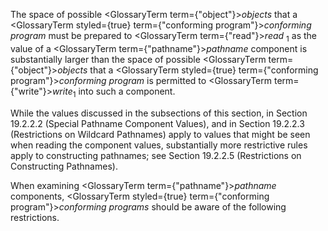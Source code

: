  



The space of possible <GlossaryTerm  term={"object"}><i>objects</i></GlossaryTerm> that a <GlossaryTerm styled={true} term={"conforming program"}><i>conforming program</i></GlossaryTerm> must be prepared to <GlossaryTerm  term={"read"}><i>read</i></GlossaryTerm> <sub>1</sub> as the value of a <GlossaryTerm  term={"pathname"}><i>pathname</i></GlossaryTerm> component is substantially larger than the space of possible <GlossaryTerm  term={"object"}><i>objects</i></GlossaryTerm> that a <GlossaryTerm styled={true} term={"conforming program"}><i>conforming program</i></GlossaryTerm> is permitted to <GlossaryTerm  term={"write"}><i>write</i></GlossaryTerm><sub>1</sub> into such a component. 



While the values discussed in the subsections of this section, in Section 19.2.2.2 (Special Pathname Component Values), and in Section 19.2.2.3 (Restrictions on Wildcard Pathnames) apply to values that might be seen when reading the component values, substantially more restrictive rules apply to constructing pathnames; see Section 19.2.2.5 (Restrictions on Constructing Pathnames). 



When examining <GlossaryTerm  term={"pathname"}><i>pathname</i></GlossaryTerm> components, <GlossaryTerm styled={true} term={"conforming program"}><i>conforming programs</i></GlossaryTerm> should be aware of the following restrictions. 



